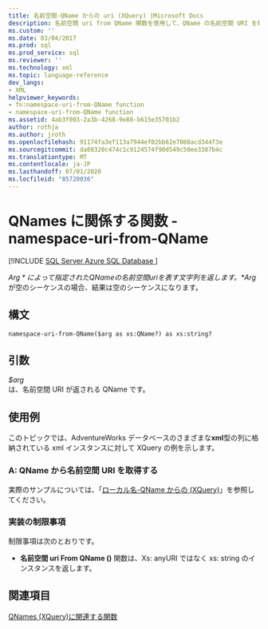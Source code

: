 ```yaml
---
title: 名前空間-QName からの uri (XQuery) |Microsoft Docs
description: 名前空間 uri from QName 関数を使用して、QName の名前空間 URI を取得する方法について説明します。
ms.custom: ''
ms.date: 03/04/2017
ms.prod: sql
ms.prod_service: sql
ms.reviewer: ''
ms.technology: xml
ms.topic: language-reference
dev_langs:
- XML
helpviewer_keywords:
- fn:namespace-uri-from-QName function
- namespace-uri-from-QName function
ms.assetid: 4ab3f003-2a3b-4268-9e88-b615e35701b2
author: rothja
ms.author: jroth
ms.openlocfilehash: 91174fa3ef113a7944ef02bb62e7088acd344f3e
ms.sourcegitcommit: da88320c474c1c9124574f90d549c50ee3387b4c
ms.translationtype: MT
ms.contentlocale: ja-JP
ms.lasthandoff: 07/01/2020
ms.locfileid: "85720036"
---
```

# <a name="functions-related-to-qnames---namespace-uri-from-qname"></a>QNames に関係する関数 - namespace-uri-from-QName
[!INCLUDE [SQL Server Azure SQL Database ](../includes/applies-to-version/sqlserver.md)]

  *$Arg*によって指定された QName の名前空間 uri を表す文字列を返します。 *$Arg*が空のシーケンスの場合、結果は空のシーケンスになります。  
  
## <a name="syntax"></a>構文  
  
```  
namespace-uri-from-QName($arg as xs:QName?) as xs:string?  
```  
  
## <a name="arguments"></a>引数  
 *$arg*  
 は、名前空間 URI が返される QName です。  
  
## <a name="examples"></a>使用例  
 このトピックでは、AdventureWorks データベースのさまざまな**xml**型の列に格納されている xml インスタンスに対して XQuery の例を示します。  
  
### <a name="a-retrieve-the-namespace-uri-from-a-qname"></a>A: QName から名前空間 URI を取得する  
 実際のサンプルについては、「[ローカル名-QName からの &#40;XQuery&#41;](../xquery/functions-related-to-qnames-local-name-from-qname.md)」を参照してください。  
  
### <a name="implementation-limitations"></a>実装の制限事項  
 制限事項は次のとおりです。  
  
-   **名前空間 uri From QName ()** 関数は、Xs: anyURI ではなく xs: string のインスタンスを返します。  
  
## <a name="see-also"></a>関連項目  
 [QNames &#40;XQuery&#41;に関連する関数](https://msdn.microsoft.com/library/7e07eb26-f551-4b63-ab77-861684faff71)  
  
  
